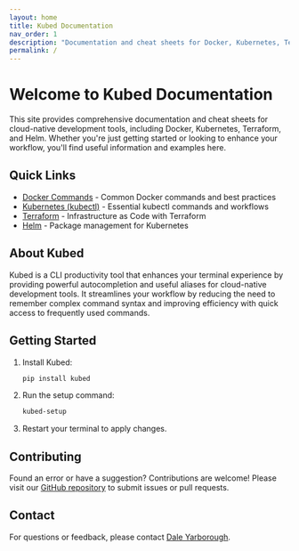 ```yaml
---
layout: home
title: Kubed Documentation
nav_order: 1
description: "Documentation and cheat sheets for Docker, Kubernetes, Terraform, and Helm"
permalink: /
---
```


# Welcome to Kubed Documentation

This site provides comprehensive documentation and cheat sheets for cloud-native development tools, including Docker, Kubernetes, Terraform, and Helm. Whether you're just getting started or looking to enhance your workflow, you'll find useful information and examples here.

## Quick Links

- [Docker Commands](/docker) - Common Docker commands and best practices
- [Kubernetes (kubectl)](/kubernetes) - Essential kubectl commands and workflows
- [Terraform](/terraform) - Infrastructure as Code with Terraform
- [Helm](/helm) - Package management for Kubernetes

## About Kubed

Kubed is a CLI productivity tool that enhances your terminal experience by providing powerful autocompletion and useful aliases for cloud-native development tools. It streamlines your workflow by reducing the need to remember complex command syntax and improving efficiency with quick access to frequently used commands.

## Getting Started

1. Install Kubed:
   ```bash
   pip install kubed
   ```

2. Run the setup command:
   ```bash
   kubed-setup
   ```

3. Restart your terminal to apply changes.

## Contributing

Found an error or have a suggestion? Contributions are welcome! Please visit our [GitHub repository](https://github.com/dalefrieswthat/kubed) to submit issues or pull requests.

## Contact

For questions or feedback, please contact [Dale Yarborough](mailto:daleyarborough@gmail.com). 
